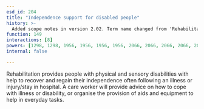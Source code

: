 ```yaml
---
esd_id: 204
title: "Independence support for disabled people"
history: >-
  Added scope notes in version 2.02. Term name changed from 'Rehabilitation' to 'Disabled people - independence at home' in version 3.00. Name changed in version 4.0.1.
function: 149
interactions: [8]
powers: [1298, 1298, 1956, 1956, 1956, 1956, 2066, 2066, 2066, 2066, 2066, 2066, 2066, 2066, 2066, 2066, 2066, 2066, 2066, 2066, 2066, 2066, 2066, 2066, 2066, 2066, 2440, 2440, 2440, 2440, 2440, 2440, 2440, 2440, 2441, 2441, 2441, 2441, 2441, 2442, 2442, 2442, 2442, 2442, 2442, 2442, 2443, 2443, 2443, 2443, 2443, 2443, 2443, 2444, 2444, 2444, 2444, 2444, 2444, 2444, 2444, 2444, 2445, 2445, 2445, 2445, 2445, 2445, 2445, 2445, 2445, 2445, 2479, 2479, 2479, 2479, 2479, 2479, 2922]
internal: false

---
```


Rehabilitation provides people with physical and sensory disabilities with help to recover and regain their independence often following an illness or injury/stay in hospital.  A care worker will provide advice on how to cope with illness or disability, or organise the provision of aids and equipment to help in everyday tasks.

